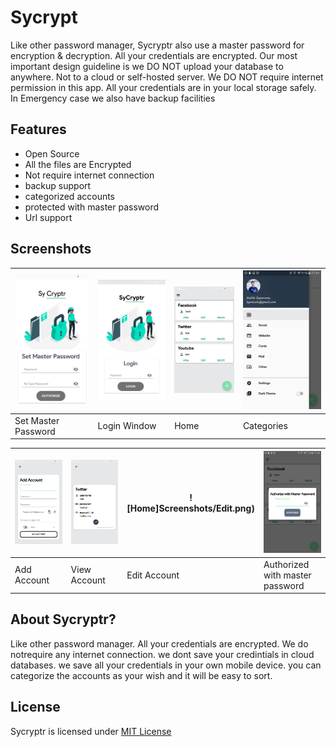 # Sycrypt

Like other password manager, Sycryptr also use a master password for encryption & decryption. All your credentials are encrypted. 
Our most important design guideline is we DO NOT upload your database to anywhere. Not to a cloud or self-hosted server. We DO NOT require internet permission in this app. All your credentials are in your local storage safely. In Emergency case we also have backup facilities

## Features

* Open Source
* All the files are Encrypted
* Not require internet connection
* backup support
* categorized accounts
* protected with master password
* Url support

## Screenshots

| ![Home](Screenshots/Master.png) 	  | ![Home](Screenshots/Login.png) 	     | ![Home](Screenshots/Home.png) | ![Home](Screenshots/Categories.png) |
| --------------------------------------- | ---------------------------------------- | ---------------------------------------- | ---------------------------------------- |
| Set Master Password                     | Login Window                             | Home		                        | Categories                               |


| ![Home](Screenshots/Add.png) 	   	   | ![Home](Screenshots/View.png) 	      | ![Home]Screenshots/Edit.png)  		 | ![Home](Screenshots/setMaster.png) |
| ---------------------------------------- | ---------------------------------------- | ---------------------------------------- | ---------------------------------------- |
| Add Account                              | View Account                             | Edit Account			         | Authorized with master password          |


## About Sycryptr?


Like other password manager. All your credentials are encrypted.
We do notrequire any internet connection. we dont save your credintials in cloud databases. we save all your credentials in your own mobile device. you can categorize the accounts as your wish and it will be easy to sort.

## License
Sycryptr is licensed under [MIT License](https://https://github.com/Malith97/Sycryptr/master/LICENSE)

